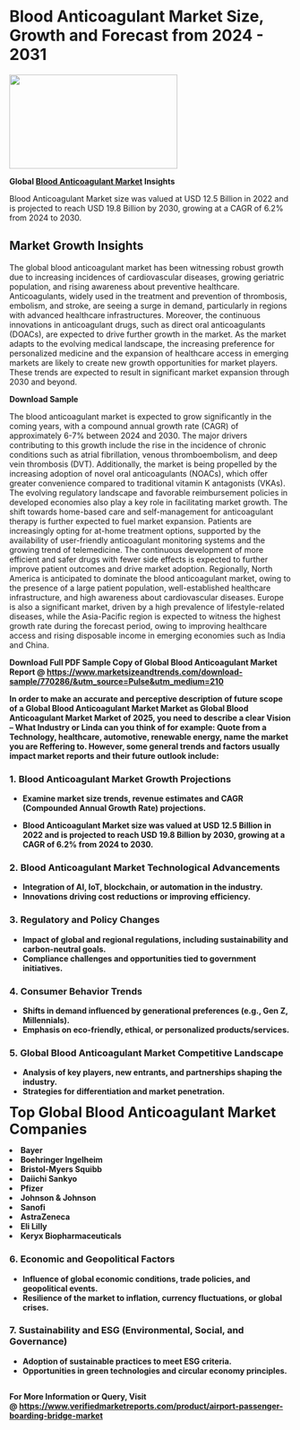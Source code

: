 <H1>Blood Anticoagulant Market Size, Growth and Forecast from 2024 - 2031</H1><img class="aligncenter size-medium wp-image-584254" src="https://thirdeyenews.in/wp-content/uploads/2024/09/Global-Market-Research-300x168.jpeg" alt="" width="300" height="168" /><p><strong>Global&nbsp;<a href="https://www.marketsizeandtrends.com/download-sample/770286/&amp;utm_source=Pulse&amp;utm_medium=210">Blood Anticoagulant Market</a> Insights</strong></p><p>Blood Anticoagulant Market size was valued at USD 12.5 Billion in 2022 and is projected to reach USD 19.8 Billion by 2030, growing at a CAGR of 6.2% from 2024 to 2030.</p><p><h2>Market Growth Insights</h2> <p>The global blood anticoagulant market has been witnessing robust growth due to increasing incidences of cardiovascular diseases, growing geriatric population, and rising awareness about preventive healthcare. Anticoagulants, widely used in the treatment and prevention of thrombosis, embolism, and stroke, are seeing a surge in demand, particularly in regions with advanced healthcare infrastructures. Moreover, the continuous innovations in anticoagulant drugs, such as direct oral anticoagulants (DOACs), are expected to drive further growth in the market. As the market adapts to the evolving medical landscape, the increasing preference for personalized medicine and the expansion of healthcare access in emerging markets are likely to create new growth opportunities for market players. These trends are expected to result in significant market expansion through 2030 and beyond.</p> <p><strong>Download Sample</strong></p> <p>The blood anticoagulant market is expected to grow significantly in the coming years, with a compound annual growth rate (CAGR) of approximately 6-7% between 2024 and 2030. The major drivers contributing to this growth include the rise in the incidence of chronic conditions such as atrial fibrillation, venous thromboembolism, and deep vein thrombosis (DVT). Additionally, the market is being propelled by the increasing adoption of novel oral anticoagulants (NOACs), which offer greater convenience compared to traditional vitamin K antagonists (VKAs). The evolving regulatory landscape and favorable reimbursement policies in developed economies also play a key role in facilitating market growth. The shift towards home-based care and self-management for anticoagulant therapy is further expected to fuel market expansion. Patients are increasingly opting for at-home treatment options, supported by the availability of user-friendly anticoagulant monitoring systems and the growing trend of telemedicine. The continuous development of more efficient and safer drugs with fewer side effects is expected to further improve patient outcomes and drive market adoption. Regionally, North America is anticipated to dominate the blood anticoagulant market, owing to the presence of a large patient population, well-established healthcare infrastructure, and high awareness about cardiovascular diseases. Europe is also a significant market, driven by a high prevalence of lifestyle-related diseases, while the Asia-Pacific region is expected to witness the highest growth rate during the forecast period, owing to improving healthcare access and rising disposable income in emerging economies such as India and China. <p><strong></p><p><span class=""><strong>Download Full PDF Sample Copy of Global Blood Anticoagulant Market Report</strong> @ <a href="https://www.marketsizeandtrends.com/download-sample/770286/&amp;utm_source=Pulse&amp;utm_medium=210" target="_blank">https://www.marketsizeandtrends.com/download-sample/770286/&amp;utm_source=Pulse&amp;utm_medium=210</a></span></p><p>In order to make an accurate and perceptive description of future scope of a Global&nbsp;Blood Anticoagulant Market Market as Global&nbsp;Blood Anticoagulant Market Market of 2025, you need to describe a clear Vision &ndash; What Industry or Linda can you think of for example: Quote from a Technology, healthcare, automotive, renewable energy, name the market you are Reffering to. However, some general trends and factors usually impact market reports and their future outlook include:</p><h3>1.&nbsp;<strong>Blood Anticoagulant Market Growth Projections</strong></h3><ul><li>Examine market size trends, revenue estimates and CAGR (Compounded Annual Growth Rate) projections.</li><li><p>Blood Anticoagulant Market size was valued at USD 12.5 Billion in 2022 and is projected to reach USD 19.8 Billion by 2030, growing at a CAGR of 6.2% from 2024 to 2030.</p></li></ul><h3>2.&nbsp;<strong>Blood Anticoagulant Market Technological Advancements</strong></h3><ul><li>Integration of AI, IoT, blockchain, or automation in the industry.</li><li>Innovations driving cost reductions or improving efficiency.</li></ul><h3>3.&nbsp;<strong>Regulatory and Policy Changes</strong></h3><ul><li>Impact of global and regional regulations, including sustainability and carbon-neutral goals.</li><li>Compliance challenges and opportunities tied to government initiatives.</li></ul><h3>4.&nbsp;<strong>Consumer Behavior Trends</strong></h3><ul><li>Shifts in demand influenced by generational preferences (e.g., Gen Z, Millennials).</li><li>Emphasis on eco-friendly, ethical, or personalized products/services.</li></ul><h3>5.&nbsp;<strong>Global Blood Anticoagulant Market Competitive Landscape</strong></h3><ul><li>Analysis of key players, new entrants, and partnerships shaping the industry.</li><li>Strategies for differentiation and market penetration.</li></ul><p data-pm-slice="1 1 []"><span style="color: inherit; font-family: inherit; font-size: 25px;">Top Global Blood Anticoagulant Market Companies</span></p><div class="" data-test-id=""><p><li>Bayer</li><li> Boehringer Ingelheim</li><li> Bristol-Myers Squibb</li><li> Daiichi Sankyo</li><li> Pfizer</li><li> Johnson & Johnson</li><li> Sanofi</li><li> AstraZeneca</li><li> Eli Lilly</li><li> Keryx Biopharmaceuticals</li></p></div><h3>6.&nbsp;<strong>Economic and Geopolitical Factors</strong></h3><ul><li>Influence of global economic conditions, trade policies, and geopolitical events.</li><li>Resilience of the market to inflation, currency fluctuations, or global crises.</li></ul><h3>7.&nbsp;<strong>Sustainability and ESG (Environmental, Social, and Governance)</strong></h3><ul><li>Adoption of sustainable practices to meet ESG criteria.</li><li>Opportunities in green technologies and circular economy principles.</li></ul><h2><strong style="font-size: 14px;">For More Information or Query, Visit @&nbsp;</strong><a style="background-color: #ffffff; font-size: 14px;" href="https://www.marketsizeandtrends.com/report/blood-anticoagulant-market/" target="_blank">https://www.verifiedmarketreports.com/product/airport-passenger-boarding-bridge-market</a></h2>
